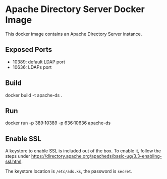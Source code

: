 # Apache Directory Server Docker Image
This docker image contains an Apache Directory Server instance. 

## Exposed Ports

- 10389: default LDAP port
- 10636: LDAPs port

## Build

docker build -t apache-ds .

## Run

docker run -p 389:10389 -p 636:10636 apache-ds

## Enable SSL

A keystore to enable SSL is included out of the box. To enable it, follow the steps
under https://directory.apache.org/apacheds/basic-ug/3.3-enabling-ssl.html. 

The keystore location is `/etc/ads.ks`, the password is `secret`.
